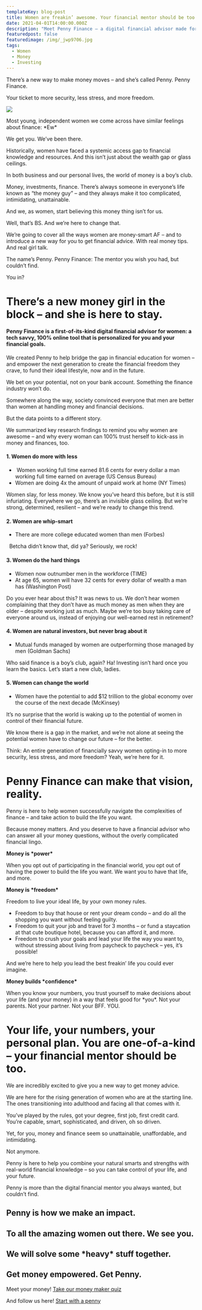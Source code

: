 ```yaml
---
templateKey: blog-post
title: Women are freakin’ awesome. Your financial mentor should be too.
date: 2021-04-01T14:00:00.000Z
description: "Meet Penny Finance – a digital financial advisor made for you. "
featuredpost: false
featuredimage: /img/_jwp9706.jpg
tags:
  - Women
  - Money
  - Investing
---
```

There’s a new way to make money moves – and she’s called Penny. Penny Finance.

Your ticket to more security, less stress, and more freedom.

![](/img/_jwp9706.jpg)

Most young, independent women we come across have similar feelings about finance: \*Ew\*

We get you. We’ve been there. 

Historically, women have faced a systemic access gap to financial knowledge and resources. And this isn’t just about the wealth gap or glass ceilings. 

In both business and our personal lives, the world of money is a boy’s club. 

Money, investments, finance. There’s always someone in everyone’s life known as “the money guy” – and they always make it too complicated, intimidating, unattainable.

And we, as women, start believing this money thing isn’t for us. 

Well, that’s BS. And we’re here to change that.

We’re going to cover all the ways women are money-smart AF – and to introduce a new way for you to get financial advice. With real money tips. And real girl talk.

The name’s Penny. Penny Finance: The mentor you wish you had, but couldn’t find. 

You in?

# **There’s a new money girl in the block – and she is here to stay.**

#### Penny Finance is a first-of-its-kind digital financial advisor for women: a tech savvy, 100% online tool that is personalized for you and your financial goals.

We created Penny to help bridge the gap in financial education for women – and empower the next generation to create the financial freedom they crave, to fund their ideal lifestyle, now and in the future.

We bet on your potential, not on your bank account. Something the finance industry won’t do.

Somewhere along the way, society convinced everyone that men are better than women at handling money and financial decisions.

But the data points to a different story.

We summarized key research findings to remind you why women are awesome – and why every woman can 100% trust herself to kick-ass in money and finances, too.

#### 1. Women do more with less

*  Women working full time earned 81.6 cents for every dollar a man working full time earned on average (US Census Bureau)
* Women are doing 4x the amount of unpaid work at home (NY Times)

Women slay, for less money. We know you’ve heard this before, but it is still infuriating. Everywhere we go, there’s an invisible glass ceiling. But we’re strong, determined, resilient – and we’re ready to change this trend.

#### 2. Women are whip-smart

* There are more college educated women than men (Forbes) 

  Betcha didn’t know that, did ya? Seriously, we rock!

#### 3. Women do the hard things

* Women now outnumber men in the workforce (TIME) 
* At age 65, women will have 32 cents for every dollar of wealth a man has (Washington Post)

Do you ever hear about this? It was news to us. We don’t hear women complaining that they don’t have as much money as men when they are older – despite working just as much. Maybe we’re too busy taking care of everyone around us, instead of enjoying our well-earned rest in retirement?

#### 4. Women are natural investors, but never brag about it

* Mutual funds managed by women are outperforming those managed by men (Goldman Sachs)

Who said finance is a boy’s club, again? Ha! Investing isn’t hard once you learn the basics. Let’s start a new club, ladies.

#### 5. Women can change the world

* Women have the potential to add $12 trillion to the global economy over the course of the next decade (McKinsey)

It’s no surprise that the world is waking up to the potential of women in control of their financial future.

We know there is a gap in the market, and we’re not alone at seeing the potential women have to change our future – for the better.

Think: An entire generation of financially savvy women opting-in to more security, less stress, and more freedom? Yeah, we’re here for it.

# Penny Finance can make that vision, reality.

Penny is here to help women successfully navigate the complexities of finance – and take action to build the life you want. 

Because money matters. And you deserve to have a financial advisor who can answer all your money questions, without the overly complicated financial lingo. 

**Money is \*power\*** 

When you opt out of participating in the financial world, you opt out of having the power to build the life you want. We want you to have that life, and more. 

**Money is \*freedom\***

Freedom to live your ideal life, by your own money rules.

* Freedom to buy that house or rent your dream condo – and do all the shopping you want without feeling guilty.
* Freedom to quit your job and travel for 3 months – or fund a staycation at that cute boutique hotel, because you can afford it, and more.
* Freedom to crush your goals and lead your life the way you want to, without stressing about living from paycheck to paycheck – yes, it’s possible! 

And we’re here to help you lead the best freakin’ life you could ever imagine.

**Money builds \*confidence\***

When you know your numbers, you trust yourself to make decisions about your life (and your money) in a way that feels good for \*you\*. Not your parents. Not your partner. Not your BFF. YOU.

# Your life, your numbers, your personal plan. You are one-of-a-kind – your financial mentor should be too.

We are incredibly excited to give you a new way to get money advice.

We are here for the rising generation of women who are at the starting line. The ones transitioning into adulthood and facing all that comes with it.

You’ve played by the rules, got your degree, first job, first credit card.\
You’re capable, smart, sophisticated, and driven, oh so driven.

Yet, for you, money and finance seem so unattainable, unaffordable, and intimidating.

Not anymore.

Penny is here to help you combine your natural smarts and strengths with real-world financial knowledge – so you can take control of your life, and your future.

Penny is more than the digital financial mentor you always wanted, but couldn’t find. 

## Penny is how we make an impact. 

## To all the amazing women out there. We see you.

## We will solve some \*heavy\* stuff together.

## Get money empowered. Get Penny.

Meet your money! [Take our money maker quiz ](www.penny-finance.com/quiz)

And follow us here! [Start with a penny](www.instagram.com/startwithapenny)